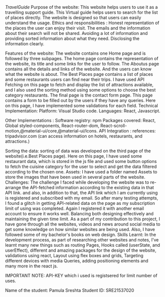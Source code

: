 *TravelGuide*
Purpose of the website: 
This website helps users to use it as a travelling support guide. This Virtual guide helps users to search for the list of places directly.
The website is designed so that users can easily understand the usage.
Ethics and responsibilities :
Honest representation of the places the user can enjoy their visit. The emails and the information about their search will not be shared.
Avoiding a lot of information and providing sorted information about what they need.
Disclosing the information clearly.


Features of the website:
The website contains one Home page and is followed by three subpages.
The home page contains the representation of the website, its title and some links for the user to follow.
The Aboutus page contains all the details and links of the website. And the users can know what the website is about.
The Best Places page contains a list of places and some restaurants users can find near their trips. I have used API Fetching on this page to fetch and display the list of attractions available, and I also used the sorting method using some options to choose the best category restaurants.
The final page is the contact form page. This page contains a form to be filled out by the users if they have any queries. Here on this page, I have implemented some validations for each field.
Technical Implementation:
Platform: Visual Studio code.
Languages: React, Javascript.

Other Implementations :
Software registry: npm
Packages covered: React, Global styled-components, React-router-dom, React-scroll-motion,@material-ui/core,@material-ui/Icons.
API Integration : 
references: 
tripadvisor.com (can access information on hotels, restaurants, and attractions.)

Sorting the data: sorting of data was developed on the third page of the website(i.e.Best Places page). Here on this page, I have used some restaurant data, which is stored in the js file and used some button options to fetch the cuisine category for the user to select and get the data filtered according to the chosen one.
Assets: I have used a folder named Assets to store the images that have been used in several parts of the website.
Challenges: The challenge I faced while developing the website was to re-arrange the API-fetched information according to the existing data in that API link. and also, in addition to that, the API link which I am currently using is registered and subscribed with my email. So after many testing attempts, I found a glitch in getting API-related data on the page as my subscription limit of using was completed. Again I registered it with another email account to ensure it works well. Balancing both designing effectively and maintaining the given time limit. 
As a part of my contribution to this project, I have gone through all the 
websites, videos and news around social media to get some knowledge on how similar websites are being used. Also, I have followed some of my 
bachelor's books on web design.
Skills Learnt:
In the development process, as part of researching other websites and notes, I've learnt many new things such as routing Pages, Hooks called (userState, and userEffect), different and amazing packages for the design of the website, validations using react, Layout using flex boxes and grids, Targeting different devices with media Queries, adding positioning elements and many more in the react js. 

IMPORTANT NOTE: API-KEY which i used is registsered for limit number of uses.

Name of the student: Pamula Sreshta
Student ID: SRE21537020








  